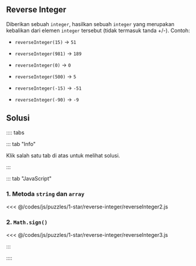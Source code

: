 ## Reverse Integer

Diberikan sebuah `integer`, hasilkan sebuah `integer` yang merupakan kebalikan dari elemen `integer` tersebut (tidak termasuk tanda +/-). Contoh:

- `reverseInteger(15)` -> `51`

- `reverseInteger(981)` -> `189`

- `reverseInteger(0)` -> `0`

- `reverseInteger(500)` -> `5`

- `reverseInteger(-15)` -> `-51`

- `reverseInteger(-90)` -> `-9`

## Solusi

:::: tabs

::: tab "Info"

Klik salah satu tab di atas untuk melihat solusi.

:::

::: tab "JavaScript"

### 1. Metoda `string` dan `array`

<<< @/codes/js/puzzles/1-star/reverse-integer/reverseInteger2.js

### 2. `Math.sign()`

<<< @/codes/js/puzzles/1-star/reverse-integer/reverseInteger3.js

:::

::::
